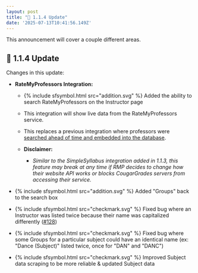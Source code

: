 ```yaml
---
layout: post
title: "🎉 1.1.4 Update"
date: '2025-07-13T10:41:56.149Z'
---
```


This announcement will cover a couple different areas.

## 🔧 1.1.4 Update

Changes in this update:

- **RateMyProfessors Integration:**
  - {% include sfsymbol.html src="addition.svg" %} Added the ability to search RateMyProfessors on the Instructor page
  - This integration will show live data from the RateMyProfessors service.
  - This replaces a previous integration where professors were [searched ahead of time and embedded into the database](https://github.com/cougargrades/publicdata/tree/master/documents/com.ratemyprofessors).
  - **Disclaimer:**
    - _Similar to the SimpleSyllabus integration added in 1.1.3, this feature may break at any time if RMP decides to change how their website API works or blocks CougarGrades servers from accessing their service._
  
    <dango-photoswipe-album>
      <dango-photoswipe-album-item src="/assets/2025-07-14_001.png"></dango-photoswipe-album-item>
      <dango-photoswipe-album-item src="/assets/2025-07-14_002.png"></dango-photoswipe-album-item>
      <dango-photoswipe-album-item src="/assets/2025-07-14_003.png"></dango-photoswipe-album-item>
      <dango-photoswipe-album-item src="/assets/2025-07-14_004.png"></dango-photoswipe-album-item>
    </dango-photoswipe-album>

- {% include sfsymbol.html src="addition.svg" %} Added "Groups" back to the search box
- {% include sfsymbol.html src="checkmark.svg" %} Fixed bug where an Instructor was listed twice because their name was capitalized differently ([#128](https://github.com/cougargrades/web/issues/128))
- {% include sfsymbol.html src="checkmark.svg" %} Fixed bug where some Groups for a particular subject could have an identical name (ex: "Dance (Subject)" listed twice, once for "DAN" and "DANC")
- {% include sfsymbol.html src="checkmark.svg" %} Improved Subject data scraping to be more reliable &amp; updated Subject data

